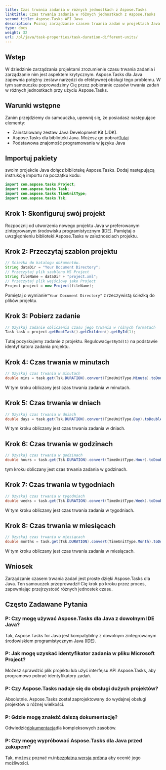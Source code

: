 ```yaml
---
title: Czas trwania zadania w różnych jednostkach z Aspose.Tasks
linktitle: Czas trwania zadania w różnych jednostkach z Aspose.Tasks
second_title: Aspose.Tasks API Java
description: Poznaj zarządzanie czasem trwania zadań w projektach Java za pomocą Aspose.Tasks. Dokładnie obliczaj i konwertuj czasy trwania w minutach, dniach, godzinach, tygodniach i miesiącach.
type: docs
weight: 32
url: /pl/java/task-properties/task-duration-different-units/
---
```

## Wstęp
W dziedzinie zarządzania projektami zrozumienie czasu trwania zadania i zarządzanie nim jest aspektem krytycznym. Aspose.Tasks dla Java zapewnia potężny zestaw narzędzi do efektywnej obsługi tego problemu. W tym samouczku poprowadzimy Cię przez pobieranie czasów trwania zadań w różnych jednostkach przy użyciu Aspose.Tasks.
## Warunki wstępne
Zanim przejdziemy do samouczka, upewnij się, że posiadasz następujące elementy:
- Zainstalowany zestaw Java Development Kit (JDK).
-  Aspose.Tasks dla biblioteki Java. Możesz go pobrać[Tutaj](https://releases.aspose.com/tasks/java/)
- Podstawowa znajomość programowania w języku Java
## Importuj pakiety
swoim projekcie Java dołącz bibliotekę Aspose.Tasks. Dodaj następującą instrukcję importu na początku kodu:
```java
import com.aspose.tasks.Project;
import com.aspose.tasks.Task;
import com.aspose.tasks.TimeUnitType;
import com.aspose.tasks.Tsk;
```
## Krok 1: Skonfiguruj swój projekt
Rozpocznij od utworzenia nowego projektu Java w preferowanym zintegrowanym środowisku programistycznym (IDE). Pamiętaj o uwzględnieniu biblioteki Aspose.Tasks w zależnościach projektu.
## Krok 2: Przeczytaj szablon projektu
```java
// Ścieżka do katalogu dokumentów.
String dataDir = "Your Document Directory";
// Przeczytaj plik szablonu MS Project
String fileName = dataDir + "project.xml";
// Przeczytaj plik wejściowy jako Project
Project project = new Project(fileName);
```
 Pamiętaj o wymianie`"Your Document Directory"` z rzeczywistą ścieżką do plików projektu.
## Krok 3: Pobierz zadanie
```java
// Uzyskaj zadanie obliczenia czasu jego trwania w różnych formatach
Task task = project.getRootTask().getChildren().getById(1);
```
 Tutaj pozyskujemy zadanie z projektu. Regulować`getById(1)` na podstawie identyfikatora zadania projektu.
## Krok 4: Czas trwania w minutach
```java
// Uzyskaj czas trwania w minutach
double mins = task.get(Tsk.DURATION).convert(TimeUnitType.Minute).toDouble();
```
W tym kroku obliczany jest czas trwania zadania w minutach.
## Krok 5: Czas trwania w dniach
```java
// Uzyskaj czas trwania w dniach
double days = task.get(Tsk.DURATION).convert(TimeUnitType.Day).toDouble();
```
W tym kroku obliczany jest czas trwania zadania w dniach.
## Krok 6: Czas trwania w godzinach
```java
// Uzyskaj czas trwania w godzinach
double hours = task.get(Tsk.DURATION).convert(TimeUnitType.Hour).toDouble();
```
tym kroku obliczany jest czas trwania zadania w godzinach.
## Krok 7: Czas trwania w tygodniach
```java
// Uzyskaj czas trwania w tygodniach
double weeks = task.get(Tsk.DURATION).convert(TimeUnitType.Week).toDouble();
```
W tym kroku obliczany jest czas trwania zadania w tygodniach.
## Krok 8: Czas trwania w miesiącach
```java
// Uzyskaj czas trwania w miesiącach
double months = task.get(Tsk.DURATION).convert(TimeUnitType.Month).toDouble();
```
W tym kroku obliczany jest czas trwania zadania w miesiącach.
## Wniosek
Zarządzanie czasem trwania zadań jest proste dzięki Aspose.Tasks dla Java. Ten samouczek przeprowadził Cię krok po kroku przez proces, zapewniając przejrzystość różnych jednostek czasu.
## Często Zadawane Pytania
### P: Czy mogę używać Aspose.Tasks dla Java z dowolnym IDE Java?
Tak, Aspose.Tasks for Java jest kompatybilny z dowolnym zintegrowanym środowiskiem programistycznym Java (IDE).
### P: Jak mogę uzyskać identyfikator zadania w pliku Microsoft Project?
Możesz sprawdzić plik projektu lub użyć interfejsu API Aspose.Tasks, aby programowo pobrać identyfikatory zadań.
### P: Czy Aspose.Tasks nadaje się do obsługi dużych projektów?
Absolutnie. Aspose.Tasks został zaprojektowany do wydajnej obsługi projektów o różnej wielkości.
### P: Gdzie mogę znaleźć dalszą dokumentację?
 Odwiedzić[dokumentacja](https://reference.aspose.com/tasks/java/)dla kompleksowych zasobów.
### P: Czy mogę wypróbować Aspose.Tasks dla Java przed zakupem?
 Tak, możesz poznać m.in[bezpłatna wersja próbna](https://releases.aspose.com/) aby ocenić jego możliwości.
